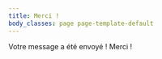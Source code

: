 ```yaml
---
title: Merci !
body_classes: page page-template-default
---
```


Votre message a été envoyé ! Merci !
